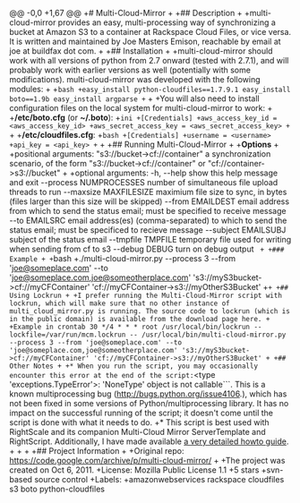 @@ -0,0 +1,67 @@
+# Multi-Cloud-Mirror
+
+## Description
+
+multi-cloud-mirror provides an easy, multi-processing way of synchronizing a bucket at Amazon S3 to a container at Rackspace Cloud Files, or vice versa. It is written and maintained by Joe Masters Emison, reachable by email at joe at buildfax dot com.
+
+## Installation
+
+multi-cloud-mirror should work with all versions of python from 2.7 onward (tested with 2.7.1), and will probably work with earlier versions as well (potentially with some modifications). multi-cloud-mirror was developed with the following modules:
+
+```bash
+easy_install python-cloudfiles==1.7.9.1 easy_install boto==1.9b easy_install argparse
+```
+
+You will also need to install configuration files on the local system for multi-cloud-mirror to work:
+
+**/etc/boto.cfg** (or **~/.boto**):
+```ini
+[Credentials]
+aws_access_key_id = <aws_access_key_id>
+aws_secret_access_key = <aws_secret_access_key>
+```
+
+**/etc/cloudfiles.cfg**:
+```bash
+[Credentials]
+username = <username>
+api_key = <api_key>
+```
+
+## Running Multi-Cloud-Mirror
+
+**Options**
+
+positional arguments: "s3://bucket->cf://container" a synchronization scenario, of the form "s3://bucket->cf://container" or "cf://container->s3://bucket"
+
+optional arguments: -h, --help show this help message and exit --process NUMPROCESSES number of simultaneous file upload threads to run --maxsize MAXFILESIZE maximium file size to sync, in bytes (files larger than this size will be skipped) --from EMAILDEST email address from which to send the status email; must be specified to receive message --to EMAILSRC email address(es) (comma-separated) to which to send the status email; must be specificed to recieve message --subject EMAILSUBJ subject of the status email --tmpfile TMPFILE temporary file used for writing when sending from cf to s3 --debug DEBUG turn on debug output ```
+
+### Example
+
+```bash
+./multi-cloud-mirror.py --process 3 --from 'joe@someplace.com' --to 'joe@someplace.com,joe@someotherplace.com' 's3://myS3bucket->cf://myCFContainer' 'cf://myCFContainer->s3://myOtherS3Bucket'
+```
+
+## Using Lockrun
+
+I prefer running the Multi-Cloud-Mirror script with lockrun, which will make sure that no other instance of multi_cloud_mirror.py is running. The source code to lockrun (which is in the public domain) is available from the download page here.
+
+Example in crontab 30 */4 * * * root /usr/local/bin/lockrun --lockfile=/var/run/mcm.lockrun -- /usr/local/bin/multi-cloud-mirror.py --process 3 --from 'joe@someplace.com' --to 'joe@someplace.com,joe@someotherplace.com' 's3://myS3bucket->cf://myCFContainer' 'cf://myCFContainer->s3://myOtherS3Bucket'
+
+## Other Notes
+
+* When you run the script, you may occasionally encounter this error at the end of the script: ```<type 'exceptions.TypeError'>: 'NoneType' object is not callable```. This is a known multiprocessing bug (http://bugs.python.org/issue4106.), which has not been fixed in some versions of Python/multiprocessing library. It has no impact on the successful running of the script; it doesn't come until the script is done with what it needs to do.
+* This script is best used with RightScale and its companion Multi-Cloud Mirror ServerTemplate and RightScript. Additionally, I have made available [a very detailed howto guide](http://multi-cloud-mirror.googlecode.com/files/How_to_Set_up_a_Multi-Cloud_Mirror_Server.pdf).
+
+
+
+## Project Information
+
+Original repo: https://code.google.com/archive/p/multi-cloud-mirror/
+
+The project was created on Oct 6, 2011.
+License: Mozilla Public License 1.1
+5 stars
+svn-based source control
+Labels: 
+amazonwebservices rackspace cloudfiles s3 boto python-cloudfiles
